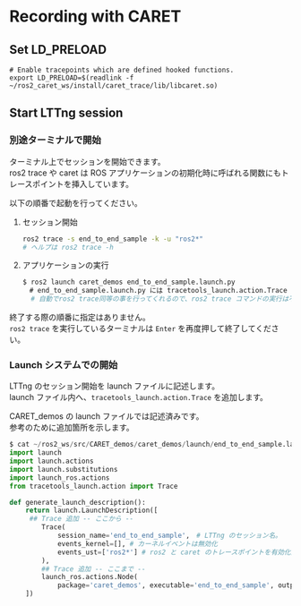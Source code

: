 # Recording with CARET

## Set LD_PRELOAD

```
# Enable tracepoints which are defined hooked functions.
export LD_PRELOAD=$(readlink -f ~/ros2_caret_ws/install/caret_trace/lib/libcaret.so)
```

## Start LTTng session

### 別途ターミナルで開始

ターミナル上でセッションを開始できます。  
ros2 trace や caret は ROS アプリケーションの初期化時に呼ばれる関数にもトレースポイントを挿入しています。

以下の順番で起動を行ってください。

1. セッション開始

   ```bash
   ros2 trace -s end_to_end_sample -k -u "ros2*"
   # ヘルプは ros2 trace -h
   ```

2. アプリケーションの実行

   ```bash
   $ ros2 launch caret_demos end_to_end_sample.launch.py
   　# end_to_end_sample.launch.py には tracetools_launch.action.Trace が追加済みです。
     # 自動でros2 trace同等の事を行ってくれるので、ros2 trace コマンドの実行は不要です。
   ```

終了する際の順番に指定はありません。  
`ros2 trace` を実行しているターミナルは `Enter` を再度押して終了してください。

### Launch システムでの開始

LTTng のセッション開始を launch ファイルに記述します。  
launch ファイル内へ、`tracetools_launch.action.Trace` を追加します。

CARET_demos の launch ファイルでは記述済みです。  
参考のために追加箇所を示します。

```python
$ cat ~/ros2_ws/src/CARET_demos/caret_demos/launch/end_to_end_sample.launch.py
import launch
import launch.actions
import launch.substitutions
import launch_ros.actions
from tracetools_launch.action import Trace

def generate_launch_description():
    return launch.LaunchDescription([
     ## Trace 追加 -- ここから --
        Trace(
            session_name='end_to_end_sample',　# LTTng のセッション名。
            events_kernel=[], # カーネルイベントは無効化
            events_ust=['ros2*'] # ros2 と caret のトレースポイントを有効化]
        ),
        ## Trace 追加 -- ここまで --
        launch_ros.actions.Node(
            package='caret_demos', executable='end_to_end_sample', output='screen'),
    ])
```
